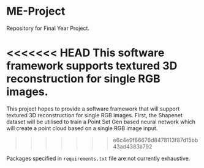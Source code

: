 # ME-Project
Repository for Final Year Project.

<<<<<<< HEAD
This software framework supports textured 3D reconstruction for single RGB images. 
=======
This project hopes to provide a software framework that will support textured 3D reconstruction for single RGB images. First, the Shapenet dataset will be utilised to train a Point Set Gen based neural network which will create a point cloud based on a single RGB image input.
>>>>>>> e6c4e9f66676d8478113f87d15bb43ad4383a792

Packages specified in `requirements.txt` file are not currently exhaustive.